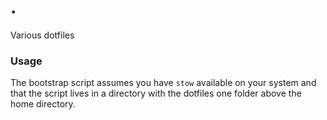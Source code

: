 # .

Various dotfiles

### Usage

The bootstrap script assumes you have `stow` available on your system and that the script lives in a directory with the dotfiles one folder above the home directory.
